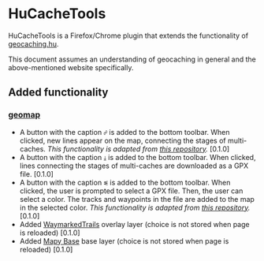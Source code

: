 # HuCacheTools

HuCacheTools is a Firefox/Chrome plugin that extends the functionality of [geocaching.hu](https://geocaching.hu).

This document assumes an understanding of geocaching in general and the above-mentioned website specifically.

## Added functionality

### [geomap](https://geocaching.hu/geomap)

- A button with the caption `☍` is added to the bottom toolbar. When clicked, new lines appear on the map, connecting the stages of multi-caches. _This functionality is adapted from [this repository](https://github.com/andrashann/geomap-add-lines)._ [0.1.0]
- A button with the caption `⤓` is added to the bottom toolbar. When clicked, lines connecting the stages of multi-caches are downloaded as a GPX file. [0.1.0]
- A button with the caption `ᓬ` is added to the bottom toolbar. When clicked, the user is prompted to select a GPX file. Then, the user can select a color. The tracks and waypoints in the file are added to the map in the selected color. _This functionality is adapted from [this repository](https://github.com/andrashann/geomap-add-gpx)._ [0.1.0]
- Added [WaymarkedTrails](https://hiking.waymarkedtrails.org) overlay layer (choice is not stored when page is reloaded) [0.1.0]
- Added [Mapy Base](https://en.mapy.cz) base layer (choice is not stored when page is reloaded) [0.1.0]